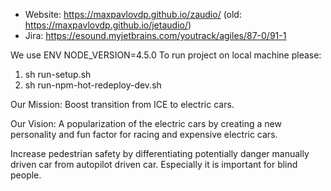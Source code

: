 - Website: https://maxpavlovdp.github.io/zaudio/ (old: https://maxpavlovdp.github.io/jetaudio/)
- Jira: https://esound.myjetbrains.com/youtrack/agiles/87-0/91-1

We use ENV NODE_VERSION=4.5.0
To run project on local machine please:
1.  sh run-setup.sh
2.  sh run-npm-hot-redeploy-dev.sh

Our Mission:
Boost transition from ICE to electric cars.

Our Vision:
A popularization of the electric cars by creating a new personality and fun factor for racing and expensive electric cars.

Increase pedestrian safety by differentiating potentially danger manually driven car from autopilot driven car. Especially it is important for blind people.

